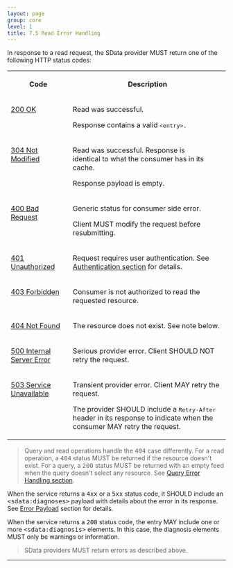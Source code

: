 ```yaml
---
layout: page
group: core
level: 1
title: 7.5 Read Error Handling
---
```


In response to a read request, the SData provider MUST return one of the
following HTTP status codes:

<table class="content">
<tbody>

<tr>

<th>

Code

</th>
<th>

Description

</th>

</tr>

<tr>

<td valign="top">

<a href="http://www.w3.org/Protocols/rfc2616/rfc2616-sec10.html#sec10.2.1">200 OK</a>

</td>
<td valign="top">

Read was successful.

Response contains a valid <tt>&lt;entry&gt;.</tt>

</td>

</tr>

<tr>

<td valign="top">

<a href="http://www.w3.org/Protocols/rfc2616/rfc2616-sec10.html#sec10.3.5">304 Not Modified</a>

</td>
<td valign="top">

Read was successful. Response is identical&nbsp;to what the consumer has in its
cache.

Response payload is empty.

</td>

</tr>

<tr>

<td valign="top">

<a href="http://www.w3.org/Protocols/rfc2616/rfc2616-sec10.html#sec10.4.1">400 Bad Request</a>

</td>
<td valign="top">

Generic status for consumer side error.

Client MUST modify the request before resubmitting.

</td>

</tr>

<tr>

<td valign="top">

<a href="http://www.w3.org/Protocols/rfc2616/rfc2616-sec10.html#sec10.4.2">401 Unauthorized</a>

</td>
<td valign="top">

Request requires user authentication. See <a href="../0502/" title="5.2 Authentication">Authentication section</a>
for details.

</td>

</tr>

<tr>

<td valign="top">

<a href="http://www.w3.org/Protocols/rfc2616/rfc2616-sec10.html#sec10.4.4">403 Forbidden</a>

</td>
<td valign="top">

Consumer is not authorized to read the requested resource.

</td>

</tr>

<tr>

<td valign="top">

<a href="http://www.w3.org/Protocols/rfc2616/rfc2616-sec10.html#sec10.4.5">404 Not Found</a>

</td>
<td valign="top">

The resource does not exist. See note below.

</td>

</tr>

<tr>

<td valign="top">

<a href="http://www.w3.org/Protocols/rfc2616/rfc2616-sec10.html#sec10.5.1">500 Internal Server Error</a>

</td>
<td valign="top">

Serious provider error. Client SHOULD NOT retry the request.

</td>

</tr>

<tr>

<td valign="top">

<a href="http://www.w3.org/Protocols/rfc2616/rfc2616-sec10.html#sec10.5.4">503 Service Unavailable</a>

</td>
<td valign="top">

Transient provider error. Client MAY retry the request.

The provider SHOULD include a <tt>Retry-After</tt> header in its response to
indicate when&nbsp;the consumer MAY retry the request.

</td>

</tr>

</tbody>
</table>

<blockquote class="note">Query and read operations handle the <tt>404</tt> case
differently. For a read operation, a <tt>404</tt> status MUST be returned if the
resource doesn't exist. For a&nbsp;query, a <tt>200</tt> status MUST be returned with
an empty feed when the query doesn't select any resource. See
<a href="../0610/" title="6.10 Query Error Handling">Query Error Handling section</a>.</blockquote>

When the service returns a <tt>4xx</tt> or a <tt>5xx</tt> status code, it
SHOULD include an <tt>&lt;sdata:diagnoses&gt;</tt> payload with details about
the error in its response. See
[Error Payload](../0310/ "3.10 Error Payload")
section for details.

When the service returns a <tt>200</tt> status code, the entry MAY include
one or more <tt>&lt;sdata:diagnosis&gt;</tt> elements. In this case, the
diagnosis elements MUST only be&nbsp;warnings or information.

<blockquote class="compliance">SData providers MUST return errors as described above.</blockquote>

* * *